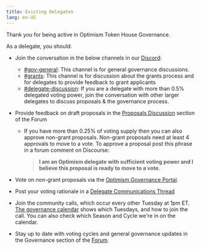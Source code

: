 ```yaml
---
title: Existing Delegates
lang: en-US
---
```

    
Thank you for being active in Optimism Token House Governance. 

As a delegate, you should:

- Join the conversation in the below channels in our [Discord](https://discord-gateway.optimism.io/):
  - [#gov-general](https://discord.com/channels/667044843901681675/968498307913637919): This channel is for general governance discussions.
  - [#grants](https://discord.com/channels/667044843901681675/1069653708369047623): This channel is for discussion about the grants process and for delegates to provide feedback to grant applicants
  - [#delegate-discussion](https://discord.com/channels/667044843901681675/989611992295813241): If you are a delegate with more than 0.5% delegated voting power, join the conversation with other larger delegates to discuss proposals & the governance process.

- Provide feedback on draft proposals in the [Proposals Discussion](https://gov.optimism.io/c/proposals/38) section of the Forum
     - If you have more than 0.25% of voting supply then you can also approve non-grant proposals.
       Non-grant proposals need at least 4 approvals to move to a vote. 
       To approve a proposal post this phrase in a forum comment on Discourse:
       > **I am an Optimism delegate with sufficient voting power and I believe this proposal is ready to move to a vote.**

- Vote on non-grant proposals via the [Optimism Governance Portal](https://vote.optimism.io/). 
  

- Post your voting rationale in a [Delegate Communications Thread](https://gov.optimism.io/c/governance/41)

- Join the community calls, which occur every other Tuesday at 1pm ET. 
  [The governance calendar](https://calendar.google.com/calendar/u/0/r?cid=Y180aHVpNzBpdG0wODllN3Q4cTUwaGVoMWtub0Bncm91cC5jYWxlbmRhci5nb29nbGUuY29t) shows which Tuesdays, and how to join the call. You can also check which Season and Cycle we're in on the calendar. 

- Stay up to date with voting cycles and general governance updates in the Governance section of the [Forum](https://gov.optimism.io/c/governance/41).

